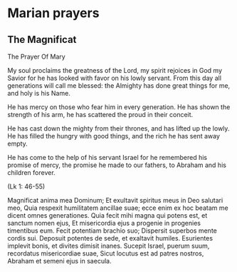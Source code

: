 # Marian prayers

## The Magnificat


   The Prayer Of Mary

   My soul proclaims the greatness of the Lord,
   my spirit rejoices in God my Savior
   for he has looked with favor on his lowly servant.
   From this day all generations will call me blessed:
   the Almighty has done great things for me,
   and holy is his Name.

  He has mercy on those who fear him
  in every generation.
  He has shown the strength of his arm,
  he has scattered the proud in their conceit.

  He has cast down the mighty from their thrones,
  and has lifted up the lowly.
  He has filled the hungry with good things,
  and the rich he has sent away empty.

  He has come to the help of his servant Israel
  for he remembered his promise of mercy,
  the promise he made to our fathers,
  to Abraham and his children forever.

  (Lk 1: 46-55)

  Magnificat anima mea Dominum;
  Et exultavit spiritus meus in Deo salutari meo,
  Quia respexit humilitatem ancillae suae; ecce enim ex hoc beatam me dicent omnes generationes.
  Quia fecit mihi magna qui potens est, et sanctum nomen ejus, Et misericordia ejus a progenie in progenies timentibus eum.
  Fecit potentiam brachio suo;
  Dispersit superbos mente cordis sui.
  Deposuit potentes de sede, et exaltavit humiles.
  Esurientes implevit bonis, et divites dimisit inanes.
  Sucepit Israel, puerum suum, recordatus misericordiae suae, Sicut locutus est ad patres nostros, Abraham et semeni ejus in saecula.
